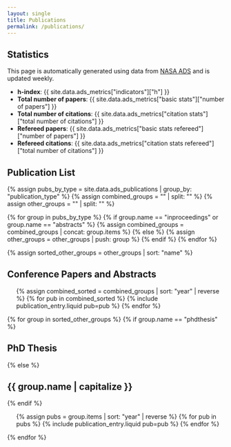 ```yaml
---
layout: single
title: Publications
permalink: /publications/
---
```


## Statistics 

This page is automatically generated using data from [NASA ADS](https://ui.adsabs.harvard.edu) and is updated weekly.

- **h-index**: {{ site.data.ads_metrics["indicators"]["h"] }}
- **Total number of papers**: {{ site.data.ads_metrics["basic stats"]["number of papers"] }}
- **Total number of citations**: {{ site.data.ads_metrics["citation stats"]["total number of citations"] }}
- **Refereed papers**: {{ site.data.ads_metrics["basic stats refereed"]["number of papers"] }}
- **Refereed citations**: {{ site.data.ads_metrics["citation stats refereed"]["total number of citations"] }}


## Publication List

{% assign pubs_by_type = site.data.ads_publications | group_by: "publication_type" %}
{% assign combined_groups = "" | split: "" %}
{% assign other_groups = "" | split: "" %}

{% for group in pubs_by_type %}
  {% if group.name == "inproceedings" or group.name == "abstracts" %}
    {% assign combined_groups = combined_groups | concat: group.items %}
  {% else %}
    {% assign other_groups = other_groups | push: group %}
  {% endif %}
{% endfor %}

{% assign sorted_other_groups = other_groups | sort: "name" %}

<h2>Conference Papers and Abstracts</h2>
<ul class="publication-list">
  {% assign combined_sorted = combined_groups | sort: "year" | reverse %}
  {% for pub in combined_sorted %}
    {% include publication_entry.liquid pub=pub %}
  {% endfor %}
</ul>

{% for group in sorted_other_groups %}
  {% if group.name == "phdthesis" %}
    <h2>PhD Thesis</h2>
  {% else %}
    <h2>{{ group.name | capitalize }}</h2>
  {% endif %}
  <ul class="publication-list">
    {% assign pubs = group.items | sort: "year" | reverse %}
    {% for pub in pubs %}
      {% include publication_entry.liquid pub=pub %}
    {% endfor %}
  </ul>
{% endfor %}

<style>
.publication-list {
  list-style-type: disc;
  padding-left: 1.5em;
}
.publication-list li {
  margin-bottom: 1.2em;
  line-height: 1.5em;
}
.publication-list a {
  text-decoration: none;
  color: #0645ad;
}
.publication-list a:hover {
  text-decoration: underline;
}
</style>
